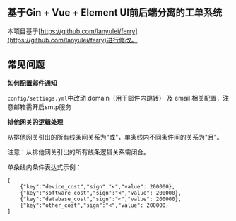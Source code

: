 ## 基于Gin + Vue + Element UI前后端分离的工单系统

本项目基于[https://github.com/lanyulei/ferry](https://github.com/lanyulei/ferry)进行修改。

## 常见问题
**如何配置邮件通知**

```config/settings.yml```中改动 domain（用于邮件内跳转） 及 email 相关配置，注意邮箱需开启smtp服务


**排他网关的逻辑处理**

从排他网关引出的所有线条间关系为"或"，单条线内不同条件间的关系为"且"。

注意：从排他网关引出的所有线条逻辑关系需闭合。

单条线内条件表达式示例：

```
[
    {"key":"device_cost","sign":"<","value": 200000},
    {"key":"software_cost","sign":"<","value": 200000},
    {"key":"database_cost","sign":"<","value": 200000},
    {"key":"other_cost","sign":"<","value": 200000}
]
```
